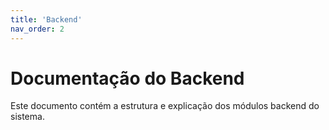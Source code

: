 ```yaml
---
title: 'Backend'
nav_order: 2
---
```


# Documentação do Backend

Este documento contém a estrutura e explicação dos módulos backend do sistema.
